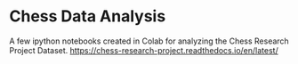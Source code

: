 # Chess Data Analysis

A few ipython notebooks created in Colab for analyzing the Chess Research Project Dataset.
https://chess-research-project.readthedocs.io/en/latest/
